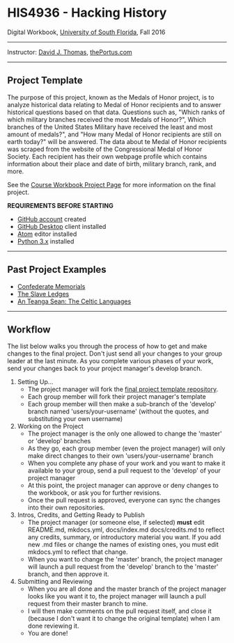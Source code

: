 # HIS4936 - Hacking History
Digital Workbook, [University of South Florida](http://www.usf.edu/), Fall 2016

---

Instructor: [David J. Thomas](mailto::davidjthomas@usf.edu), [thePortus.com](http://thePortus.com/)

---

## Project Template

The purpose of this project, known as the Medals of Honor project, is to analyze historical data relating to Medal of Honor recipients and to answer historical questions based on that data. Questions such as, "Which ranks of which military branches received the most Medals of Honor?", Which branches of the United States Military have received the least and most amount of medals?", and "How many Medal of Honor recipients are still on earth today?" will be answered. The data about te Medal of Honor recipients was scraped from the website of the Congressional Medal of Honor Society. Each recipient has their own webpage profile which contains information about their place and date of birth, military branch, rank, and more. 

See the [Course Workbook Project Page](https://hacking-history.readthedocs.io/project) for more information on the final project.

**REQUIREMENTS BEFORE STARTING**
+ [GitHub account](https://github.com) created
+ [GitHub Desktop](https://desktop.github.com) client installed
+ [Atom](https://atom.io) editor installed
+ [Python 3.x](https://www.python.org/) installed

---

## Past Project Examples

* [Confederate Memorials](http://confederate-memorials-project.readthedocs.io/)
* [The Slave Ledges](http://slave-ledger.readthedocs.io/en/latest/)
* [An Teanga Sean: The Celtic Languages](http://an-teanga-sean-the-celtic-languages.readthedocs.io/)

---

## Workflow

The list below walks you through the process of how to get and make changes to the final project. Don't just send all your changes to your group leader at the last minute. As you complete various phases of your work, send your changes back to your project manager's develop branch.

1. Setting Up...
    * The project manager will fork the [final project template repository](https://github.com/usf-portal/his4936-dh1-project-template).
    * Each group member will fork their project manager's template
    * Each group member will then make a sub-branch of the 'develop' branch named 'users/your-username' (without the quotes, and substituting your own username)
2. Working on the Project
    * The project manager is the only one allowed to change the 'master' or 'develop' branches
    * As they go, each group member (even the project manager) will only make direct changes to their own 'users/your-username' branch
    * When you complete any phase of your work and you want to make it available to your group, send a pull request to the 'develop' of your project manager
    * At this point, the project manager can approve or deny changes to the workbook, or ask you for further revisions.
    * Once the pull request is approved, everyone can sync the changes into their own repositories.
3. Intros, Credits, and Getting Ready to Publish
    * The project manager (or someone else, if selected) **must** edit README.md, mkdocs.yml, docs/index.md docs/credits.md to reflect any credits, summary, or introductory material you want. If you add new .md files or change the names of existing ones, you must edit mkdocs.yml to reflect that change.
    * When you want to change the 'master' branch, the project manager will launch a pull request from the 'develop' branch to the 'master' branch, and then approve it.
3. Submitting and Reviewing
    * When you are all done and the master branch of the project manager looks like you want it to, the project manager will launch a pull request from their master branch to mine.
    * I will then make comments on the pull request itself, and close it (because I don't want it to change the original template) when I am done reviewing it.
    * You are done!
